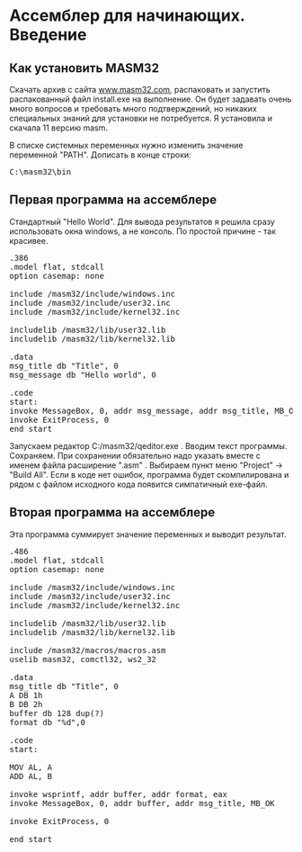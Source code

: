 ﻿# Ассемблер для начинающих. Введение

## Как установить MASM32</h2>
Скачать архив с сайта www.masm32.com, распаковать и запустить распакованный файл install.exe на выполнение. Он будет задавать очень много вопросов и требовать много подтверждений, но никаких специальных знаний для установки не потребуется. Я установила и скачала 11 версию masm.

В списке системных переменных нужно изменить значение переменной "PATH". Дописать в конце строки:
<pre>C:\masm32\bin</pre>

## Первая программа на ассемблере

Cтандартный "Hello World". Для вывода результатов я решила сразу использовать окна windows, а не консоль. По простой причине - так красивее.
<pre>.386
.model flat, stdcall
option casemap: none
 
include /masm32/include/windows.inc
include /masm32/include/user32.inc
include /masm32/include/kernel32.inc
 
includelib /masm32/lib/user32.lib
includelib /masm32/lib/kernel32.lib
 
.data
msg_title db "Title", 0
msg_message db "Hello world", 0
 
.code
start:
invoke MessageBox, 0, addr msg_message, addr msg_title, MB_OK
invoke ExitProcess, 0
end start
</pre>
Запускаем редактор C:/masm32/qeditor.exe . Вводим текст программы. Сохраняем. При сохранении обязательно надо указать вместе с именем файла расширение ".asm" . Выбираем пункт меню "Project" -&gt; "Build All". Если в коде нет ошибок, программа будет скомпилирована и рядом с файлом исходного кода появится симпатичный exe-файл.


## Вторая программа на ассемблере

Эта программа суммирует значение переменных и выводит результат.
<pre>.486
.model flat, stdcall
option casemap: none
 
include /masm32/include/windows.inc
include /masm32/include/user32.inc
include /masm32/include/kernel32.inc
 
includelib /masm32/lib/user32.lib
includelib /masm32/lib/kernel32.lib

include /masm32/macros/macros.asm 
uselib masm32, comctl32, ws2_32 

.data
msg_title db "Title", 0
A DB 1h
B DB 2h
buffer db 128 dup(?)
format db "%d",0

.code
start:

MOV AL, A
ADD AL, B

invoke wsprintf, addr buffer, addr format, eax
invoke MessageBox, 0, addr buffer, addr msg_title, MB_OK

invoke ExitProcess, 0

end start
</pre>

